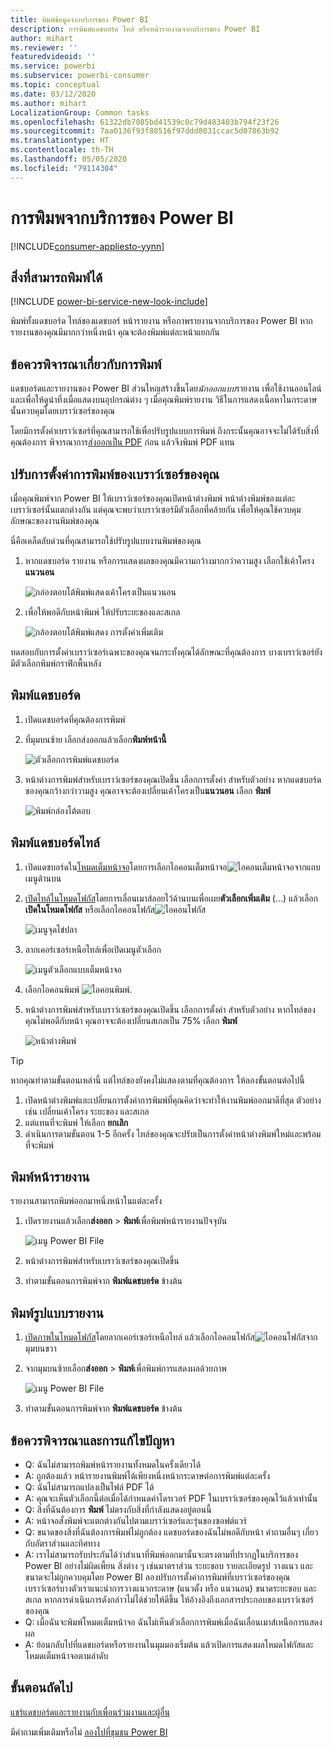 ```yaml
---
title: พิมพ์ข้อมูลจากบริการของ Power BI
description: การพิมพ์แดชบอร์ด ไทล์ หรือหน้ารายงานจากบริการของ Power BI
author: mihart
ms.reviewer: ''
featuredvideoid: ''
ms.service: powerbi
ms.subservice: powerbi-consumer
ms.topic: conceptual
ms.date: 03/12/2020
ms.author: mihart
LocalizationGroup: Common tasks
ms.openlocfilehash: 61322db7085bd41539c0c79d483403b794f23f26
ms.sourcegitcommit: 7aa0136f93f88516f97ddd8031ccac5d07863b92
ms.translationtype: HT
ms.contentlocale: th-TH
ms.lasthandoff: 05/05/2020
ms.locfileid: "79114304"
---
```

# <a name="printing-from-the-power-bi-service"></a>การพิมพจากบริการของ Power BI

[!INCLUDE[consumer-appliesto-yynn](../includes/consumer-appliesto-yynn.md)]
## <a name="what-can-be-printed"></a>สิ่งที่สามารถพิมพ์ได้
[!INCLUDE [power-bi-service-new-look-include](../includes/power-bi-service-new-look-include.md)]

พิมพ์ทั้งแดชบอร์ด ไทล์ของแดชบอร์ หน้ารายงาน หรือภาพรายงานจากบริการของ Power BI หากรายงานของคุณมีมากกว่าหนึ่งหน้า คุณจะต้องพิมพ์แต่ละหน้าแยกกัน 

## <a name="printing-considerations"></a>ข้อควรพิจารณาเกี่ยวกับการพิมพ์

แดชบอร์ดและรายงานของ Power BI ส่วนใหญสร้างขึ้นโดย*นักออกแบบ*รายงาน เพื่อใช้งานออนไลน์และเพื่อให้ดูน่าทึ่งเมื่อแสดงบนอุปกรณ์ต่าง ๆ เมื่อคุณพิมพ์รายงาน วิธีในการแสดงเนื้อหาในกระดาษนั้นควบคุมโดยเบราว์เซอร์ของคุณ 

โดยมีการตั้งค่าเบราว์เซอร์ที่คุณสามารถใช้เพื่อปรับรูปแบบการพิมพ์ ถึงกระนั้นคุณอาจจะไม่ได้รับสิ่งที่คุณต้องการ พิจารณาการ[ส่งออกเป็น PDF](end-user-pdf.md) ก่อน แล้วจึงพิมพ์ PDF แทน 

## <a name="adjust-your-browser-print-settings"></a>ปรับการตั้งค่าการพิมพ์ของเบราว์เซอร์ของคุณ
เมื่อคุณพิมพ์จาก Power BI ให้เบราว์เซอร์ของคุณเปิดหน้าต่างพิมพ์ หน้าต่างพิมพ์ของแต่ละเบราว์เซอร์นั้นแตกต่างกัน แต่คุณจะพบว่าเบราว์เซอร์มีตัวเลือกที่คล้ายกัน เพื่อให้คุณใช้ควบคุมลักษณะของงานพิมพ์ของคุณ 

นี่คือเคล็ดลับด่วนที่คุณสามารถใช้ปรับรูปแบบงานพิมพ์ของคุณ

   > 
1. หากแดชบอร์ด รายงาน หรือการแสดงผลของคุณมีความกว้างมากกว่าความสูง เลือกใช้เค้าโครง**แนวนอน** 

   ![กล่องตอบโต้พิมพ์แสดงเค้าโครงเป็นแนวนอน](./media/end-user-print/power-bi-landscape-layout.png)

2. เพื่อให้พอดีกับหน้าพิมพ์ ให้ปรับระยะของและสเกล 

    ![กล้องตอบโต้พิมพ์แสดง การตั้งค่าเพิ่มเติม](./media/end-user-print/power-bi-margins.png)

ทดสอบกับการตั้งค่าเบราว์เซอร์เฉพาะของคุณจนกระทั้งคุณได้ลักษณะที่คุณต้องการ บางเบราว์เซอร์ยังมีตัวเลือกพิมพ์กราฟิกพื้นหลัง 

## <a name="print-a-dashboard"></a>พิมพ์แดชบอร์ด
1. เปิดแดชบอร์ดที่คุณต้องการพิมพ์
2. ที่มุมบนซ้าย เลือกส่งออกแล้วเลือก**พิมพ์หน้านี้**
   
    ![ตัวเลือกการพิมพ์แดชบอร์ด](./media/end-user-print/power-bi-dashboard-print.png)

3. หน้าต่างการพิมพ์สำหรับเบราว์เซอร์ของคุณเปิดขึ้น เลือกการตั้งค่า สำหรับตัวอย่าง หากแดชบอร์ดของคุณกว้างกว่าวามสูง คุณอาจจะต้องเปลี่ยนเค้าโครงเป็น**แนวนอน** เลือก **พิมพ์**
   
    ![พิมพ์กล่องโต้ตอบ](./media/end-user-print/power-bi-print-dash.png)

## <a name="print-a-dashboard-tile"></a>พิมพ์แดชบอร์ดไทล์
1. เปิดแดชบอร์ดใน[โหมดเต็มหน้าจอ](end-user-focus.md)โดยการเลือกไอคอนเต็มหน้าจอ![ไอคอนเต็มหน้าจอ](./media/end-user-print/power-bi-full-screen.png)จากแถบเมนูด้านบน

3. [เปิดไทล์ในโหมดโฟกัส](end-user-focus.md)โดยการเลื่อนเมาส์ลอยไว้ด้านบนเพื่อเผย**ตัวเลือกเพิ่มเติม** (...) แล้วเลือก**เปิดในโหมดโฟกัส** หรือเลือกไอคอนโฟกัส![ไอคอนโฟกัส](./media/end-user-print/power-bi-focus-icon.png)
   
    ![เมนูจุดไข่ปลา](./media/end-user-print/power-bi-menu-options.png)

4. ลากเคอร์เซอร์เหนือไทล์เพื่อเปิดเมนูตัวเลือก
   
    ![เมนูตัวเลือกแบบเต็มหน้าจอ](./media/end-user-print/menu-options-new.png)

4. เลือกไอคอนพิมพ์ ![ไอคอนพิมพ์](./media/end-user-print/print-icon.png).     

5. หน้าต่างการพิมพ์สำหรับเบราว์เซอร์ของคุณเปิดขึ้น เลือกการตั้งค่า สำหรับตัวอย่าง หากไทล์ของคุณไม่พอดีกับหน้า คุณอาจจะต้องเปลี่ยนสเกลเป็น 75% เลือก **พิมพ์**

    ![หน้าต่างพิมพ์](./media/end-user-print/power-bi-scale.png) 

> [!TIP]
> หากคุณทำตามขั้นตอนเหล่านี้ แต่ไทล์ของยังคงไม่แสดงตามที่คุณต้องการ ให้ลองขั้นตอนต่อไปนี้
> 1. เปิดหน้าต่างพิมพ์และเปลี่ยนการตั้งค่าการพิมพ์ที่คุณคิดว่าจะทำให้งานพิมพ์ออกมาดีที่สุด ตัวอย่างเช่น เปลี่ยนเค้าโครง ระยะของ และสเกล 
> 2. แต่แทนที่จะพิมพ์ ให้เลือก **ยกเลิก** 
> 3. ดำเนินการตามขั้นตอน 1-5 อีกครั้ง ไทล์ของคุณจะปรับเป็นการตั้งค่าหน้าต่างพิมพ์ใหม่และพร้อมที่จะพิมพ์

## <a name="print-a-report-page"></a>พิมพ์หน้ารายงาน
รายงานสามารถพิมพ์ออกมาหนึ่งหน้าในแต่ละครั้ง

1. เปิดรายงานแล้วเลือก**ส่งออก** > **พิมพ์**เพื่อพิมพ์หน้ารายงานปัจจุบัน
   
    ![เมนู Power BI File](./media/end-user-print/power-bi-report-print.png)
2. หน้าต่างการพิมพ์สำหรับเบราว์เซอร์ของคุณเปิดขึ้น

3. ทำตามขั้นตอนการพิมพ์จาก **พิมพ์แดชบอร์ด** ข้างต้น
   


## <a name="print-a-report-visual"></a>พิมพ์รูปแบบรายงาน
1. [เปิดภาพในโหมดโฟกัส](end-user-focus.md)โดยลากเคอร์เซอร์เหนือไทล์ แล้วเลือกไอคอนโฟกัส![ไอคอนโฟกัส](./media/end-user-print/power-bi-focus-icon.png)จากมุมบนขวา

2. จากมุมบนซ้ายเลือก**ส่งออก** > **พิมพ์**เพื่อพิมพ์การแสดงผลด้วยภาพ

    ![เมนู Power BI File](./media/end-user-print/power-bi-report-print.png)


3. ทำตามขั้นตอนการพิมพ์จาก **พิมพ์แดชบอร์ด** ข้างต้น

## <a name="considerations-and-troubleshooting"></a>ข้อควรพิจารณาและการแก้ไขปัญหา

* Q: ฉันไม่สามารถพิมพ์หน้ารายงานทั้งหมดในครั้งเดียวได้    
* A: ถูกต้องแล้ว หน้ารายงานพิมพ์ได้เพียงหนึ่งหน้ากระดาษต่อการพิมพ์แต่ละครั้ง
* Q: ฉันไม่สามารถแปลงเป็นไฟล์ PDF ได้    
* A: คุณจะเห็นตัวเลือกนี้ต่อเมื่อได้กำหนดค่าไดรเวอร์ PDF ในเบราว์เซอร์ของคุณไว้แล้วเท่านั้น    
* Q: สิ่งที่ฉันต้องการ **พิมพ์** ไม่ตรงกับสิ่งที่กำลังแสดงอยู่ตอนนี้    
* A: หน้าจอสั่งพิมพ์จะแตกต่างกันไปตามเบราว์เซอร์และรุ่นของซอฟต์แวร์
* Q: ขนาดของสิ่งที่ฉันต้องการพิมพ์ไม่ถูกต้อง  แดชบอร์ดของฉันไม่พอดีกับหน้า คำถามอื่นๆ เกี่ยวกับอัตราส่วนและทิศทาง    
* A: เราไม่สามารถรับประกันได้ว่าสำเนาที่พิมพ์ออกมานั้นจะตรงตามที่ปรากฏในบริการของ Power BI อย่างไม่ผิดเพี้ยน สิ่งต่าง ๆ เช่นมาตราส่วน ระยะขอบ รายละเอียดรูป วางแนว และขนาดจะไม่ถูกควบคุมโดย Power BI ลองปรับการตั้งค่าการพิมพ์ที่เบราว์เซอร์ของคุณ เบราว์เซอร์บางตัวเราแนะนำการวางแนวกระดาษ (แนวตั้ง หรือ แนวนอน) ขนาดระยะขอบ และสเกล หากการดำเนินการดังกล่าวไม่ได้ช่วยให้ดีขึ้น ให้อ้างอิงถึงเอกสารประกอบของเบราว์เซอร์ของคุณ      
* Q: เมื่อฉันจะพิมพ์โหมดเต็มหน้าจอ ฉันไม่เห็นตัวเลือกการพิมพ์เมื่อฉันเลื่อนเมาส์เหนือการแสดงผล   
* A: ย้อนกลับไปที่แดชบอร์ดหรือรายงานในมุมมองเริ่มต้น แล้วเปิดการแสดงผลโหมดโฟกัสและโหมดเต็มหน้าจอตามลำดับ 

## <a name="next-steps"></a>ขั้นตอนถัดไป
[แชร์แดชบอร์ดและรายงานกับเพื่อนร่วมงานและผู้อื่น](../service-share-dashboards.md)

มีคำถามเพิ่มเติมหรือไม่ [ลองไปที่ชุมชน Power BI](https://community.powerbi.com/)

